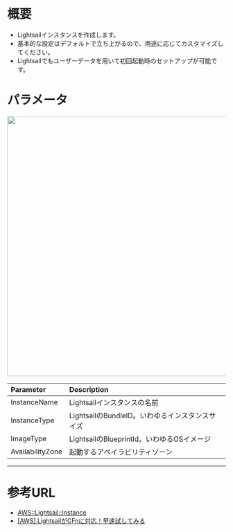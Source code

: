 # 概要
- Lightsailインスタンスを作成します。
- 基本的な設定はデフォルトで立ち上がるので、用途に応じてカスタマイズしてください。
- Lightsailでもユーザーデータを用いて初回起動時のセットアップが可能です。

# パラメータ
<img src="https://noname.work/wp-content/uploads/2021/11/%E3%82%B9%E3%82%AF%E3%83%AA%E3%83%BC%E3%83%B3%E3%82%B7%E3%83%A7%E3%83%83%E3%83%88-2021-11-13-0.15.48.png" width="600">

| Parameter | Description |
|:---|:---|
| InstanceName | Lightsailインスタンスの名前 |
| InstanceType | LightsailのBundleID。いわゆるインスタンスサイズ |
| ImageType | LightsailのBlueprintId。いわゆるOSイメージ |
| AvailabilityZone | 起動するアベイラビリティゾーン |

***
# 参考URL
- [AWS::Lightsail::Instance](https://docs.aws.amazon.com/AWSCloudFormation/latest/UserGuide/aws-resource-lightsail-instance.html)
- [[AWS] LightsailがCFnに対応！早速試してみる](https://noname.work/3302.html)
